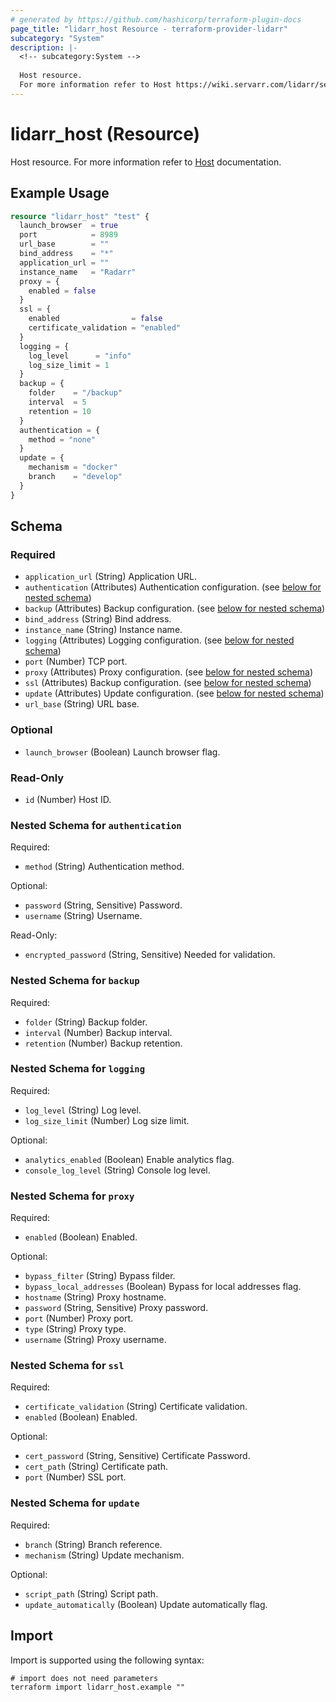 ```yaml
---
# generated by https://github.com/hashicorp/terraform-plugin-docs
page_title: "lidarr_host Resource - terraform-provider-lidarr"
subcategory: "System"
description: |-
  <!-- subcategory:System -->
  
  Host resource.
  For more information refer to Host https://wiki.servarr.com/lidarr/settings#general documentation.
---
```


# lidarr_host (Resource)

<!-- subcategory:System -->
Host resource.
For more information refer to [Host](https://wiki.servarr.com/lidarr/settings#general) documentation.

## Example Usage

```terraform
resource "lidarr_host" "test" {
  launch_browser  = true
  port            = 8989
  url_base        = ""
  bind_address    = "*"
  application_url = ""
  instance_name   = "Radarr"
  proxy = {
    enabled = false
  }
  ssl = {
    enabled                = false
    certificate_validation = "enabled"
  }
  logging = {
    log_level      = "info"
    log_size_limit = 1
  }
  backup = {
    folder    = "/backup"
    interval  = 5
    retention = 10
  }
  authentication = {
    method = "none"
  }
  update = {
    mechanism = "docker"
    branch    = "develop"
  }
}
```

<!-- schema generated by tfplugindocs -->
## Schema

### Required

- `application_url` (String) Application URL.
- `authentication` (Attributes) Authentication configuration. (see [below for nested schema](#nestedatt--authentication))
- `backup` (Attributes) Backup configuration. (see [below for nested schema](#nestedatt--backup))
- `bind_address` (String) Bind address.
- `instance_name` (String) Instance name.
- `logging` (Attributes) Logging configuration. (see [below for nested schema](#nestedatt--logging))
- `port` (Number) TCP port.
- `proxy` (Attributes) Proxy configuration. (see [below for nested schema](#nestedatt--proxy))
- `ssl` (Attributes) Backup configuration. (see [below for nested schema](#nestedatt--ssl))
- `update` (Attributes) Update configuration. (see [below for nested schema](#nestedatt--update))
- `url_base` (String) URL base.

### Optional

- `launch_browser` (Boolean) Launch browser flag.

### Read-Only

- `id` (Number) Host ID.

<a id="nestedatt--authentication"></a>
### Nested Schema for `authentication`

Required:

- `method` (String) Authentication method.

Optional:

- `password` (String, Sensitive) Password.
- `username` (String) Username.

Read-Only:

- `encrypted_password` (String, Sensitive) Needed for validation.


<a id="nestedatt--backup"></a>
### Nested Schema for `backup`

Required:

- `folder` (String) Backup folder.
- `interval` (Number) Backup interval.
- `retention` (Number) Backup retention.


<a id="nestedatt--logging"></a>
### Nested Schema for `logging`

Required:

- `log_level` (String) Log level.
- `log_size_limit` (Number) Log size limit.

Optional:

- `analytics_enabled` (Boolean) Enable analytics flag.
- `console_log_level` (String) Console log level.


<a id="nestedatt--proxy"></a>
### Nested Schema for `proxy`

Required:

- `enabled` (Boolean) Enabled.

Optional:

- `bypass_filter` (String) Bypass filder.
- `bypass_local_addresses` (Boolean) Bypass for local addresses flag.
- `hostname` (String) Proxy hostname.
- `password` (String, Sensitive) Proxy password.
- `port` (Number) Proxy port.
- `type` (String) Proxy type.
- `username` (String) Proxy username.


<a id="nestedatt--ssl"></a>
### Nested Schema for `ssl`

Required:

- `certificate_validation` (String) Certificate validation.
- `enabled` (Boolean) Enabled.

Optional:

- `cert_password` (String, Sensitive) Certificate Password.
- `cert_path` (String) Certificate path.
- `port` (Number) SSL port.


<a id="nestedatt--update"></a>
### Nested Schema for `update`

Required:

- `branch` (String) Branch reference.
- `mechanism` (String) Update mechanism.

Optional:

- `script_path` (String) Script path.
- `update_automatically` (Boolean) Update automatically flag.

## Import

Import is supported using the following syntax:

```shell
# import does not need parameters
terraform import lidarr_host.example ""
```
